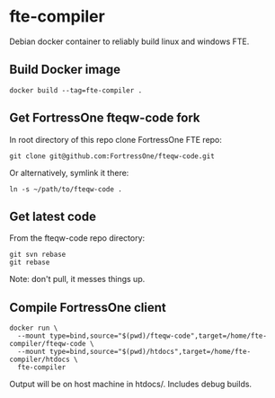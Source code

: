 # fte-compiler

Debian docker container to reliably build linux and windows FTE.


## Build Docker image

```
docker build --tag=fte-compiler .
```


## Get FortressOne fteqw-code fork

In root directory of this repo clone FortressOne FTE repo:

```
git clone git@github.com:FortressOne/fteqw-code.git
```

Or alternatively, symlink it there:

```
ln -s ~/path/to/fteqw-code .
```


## Get latest code

From the fteqw-code repo directory:

```
git svn rebase
git rebase
```

Note: don't pull, it messes things up.


## Compile FortressOne client

```
docker run \
  --mount type=bind,source="$(pwd)/fteqw-code",target=/home/fte-compiler/fteqw-code \
  --mount type=bind,source="$(pwd)/htdocs",target=/home/fte-compiler/htdocs \
  fte-compiler
```

Output will be on host machine in htdocs/. Includes debug builds.
